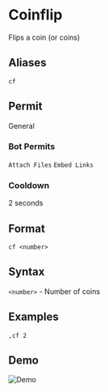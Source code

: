# Coinflip
Flips a coin (or coins)

## Aliases
`cf`
## Permit
General
### Bot Permits
`Attach Files` `Embed Links`
### Cooldown
2 seconds
## Format
`cf <number>`
## Syntax
`<number>` - Number of coins
## Examples
`,cf 2`
## Demo 
![Demo](https://i.imgur.com/lARbtXs.gif)
